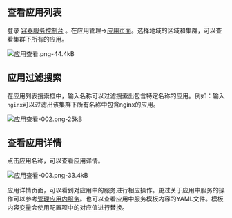 ## 查看应用列表

登录 [容器服务控制台](http://console.tce.fsphere.cn/ccs) 。在应用管理->[应用页面][1]。选择地域的区域和集群，可以查看集群下所有的应用。

![应用查看.png-44.4kB][2]

## 应用过滤搜索

在应用列表搜索框中，输入名称可以过滤搜索出包含特定名称的应用。例如：输入`nginx`可以过滤出该集群下所有名称中包含nginx的应用。

![应用查看-002.png-25kB][3]

## 查看应用详情

点击应用名称，可以查看应用详情。

![应用查看-003.png-33.4kB][4]

应用详情页面，可以看到对应用中的服务进行相应操作。更过关于应用中服务的操作可以参考[管理应用内服务][5]。也可以查看应用中服务模板内容的YAML文件。模板内容变量会使用配置项中的对应值进行替换。

  
  [1]: http://console.tce.fsphere.cn/ccs/application
  [2]: https://mc.qcloudimg.com/static/img/7cf3348cbad0f56c70c9f9dfeebc97ee/image.png
  [3]: https://mc.qcloudimg.com/static/img/6472c73125935b057b0ae50181b1ca3c/image.png
  [4]: https://mc.qcloudimg.com/static/img/c939f078d3c725d90bf093ed09596a0e/image.png
  [5]: http://tce.fsphere.cn/document/product/457/11989